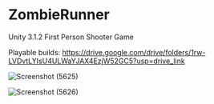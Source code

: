 # ZombieRunner
Unity 3.1.2 First Person Shooter Game <br>

Playable builds: https://drive.google.com/drive/folders/1rw-LVDvtLYIsU4ULWaYJAX4EzjW52GC5?usp=drive_link

![Screenshot (5625)](https://github.com/LuisPlasencia/ZombieRunner/assets/60783486/015a4c70-0b41-499d-91a7-ea42d213d799)


![Screenshot (5626)](https://github.com/LuisPlasencia/ZombieRunner/assets/60783486/afd4ca0f-bdf6-41bd-b15f-5c82307b06f0)
